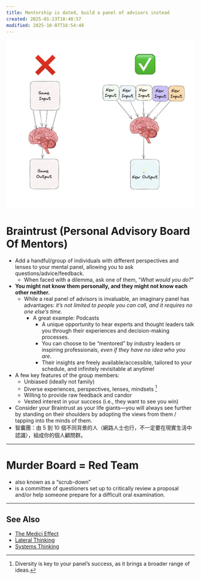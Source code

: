 ```yaml
---
title: Mentorship is dated, build a panel of advisors instead
created: 2025-01-23T10:40:57
modified: 2025-10-07T16:54:48
---
```


![](../_attachments/1abb6f103b7cbb0ab268cd7901aa80bb.jpg)

# Braintrust (Personal Advisory Board Of Mentors)

* Add a handful/group of individuals with different perspectives and lenses to your mental panel, allowing you to ask questions/advice/feedback.
	* When faced with a dilemma, ask one of them, “_What would you do?_”
* **You might not know them personally, and they might not know each other neither.**
	* While a real panel of advisors is invaluable, an imaginary panel has advantages: _it’s not limited to people you can call, and it requires no one else’s time._
		* A great example: Podcasts
			* A unique opportunity to hear experts and thought leaders talk you through their experiences and decision-making processes.
			* You can choose to be “mentored” by industry leaders or inspiring professionals, _even if they have no idea who you are_.
			* Their insights are freely available/accessible, tailored to your schedule, and infinitely revisitable at anytime!
* A few key features of the group members:
	* Unbiased (ideally not family)
	* Diverse experiences, perspectives, lenses, mindsets [^1]
	* Willing to provide raw feedback and candor
	* Vested interest in your success (i.e., they want to see you win)
* Consider your Braintrust as your life giants—you will always see further by standing on their shoulders by adopting the views from them / tapping into the minds of them.
* 智囊團：由 5 到 10 個不同背景的人（網路人士也行，不一定要在現實生活中認識），組成你的個人顧問群。

---

# Murder Board = Red Team

* also known as a “scrub-down”
* is a committee of questioners set up to critically review a proposal and/or help someone prepare for a difficult oral examination.

---

## See Also

* [The Medici Effect](The%20Medici%20Effect.md)
* [Lateral Thinking](Lateral%20Thinking.md)
* [Systems Thinking](Systems%20Thinking.md)

[^1]: Diversity is key to your panel’s success, as it brings a broader range of ideas.
